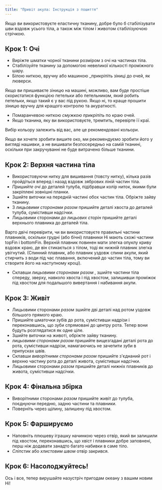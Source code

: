 ```yaml
---
title: "Привіт акула: Інструкція з пошиття"
---
```


<Tip>

Якщо ви використовуєте еластичну тканину, добре було б стабілізувати шви вздовж усього тіла, а також між тілом і животом стабілізуючою стрічкою.

</Tip>

## Крок 1: Очі

- Виріжте шматки чорної тканини розміром з очі на частинах тіла.
- Стабілізуйте тканину за допомогою невеликої кількості проміжного шару.
-  Білою ниткою, вручну або машиною _прикріпіть зіниці до очей, як люверси. 

<Tip>

Якщо ви пришиваєте зіницю на машині, можливо, вам буде простіше скористатися функцією петельки або петельником, який робить петельки, якщо такий є у вас під рукою. Якщо ні, то краще прошити зіницю вручну для кращого контролю та акуратності.

</Tip>

- Помаранчевою ниткою _смужкою прикріпіть_ по краю очей.
- Якщо тканина, яку ви використовуєте, тремтить, перевірте її краї.

<Note>

Вибір кольору залежить від вас, але це рекомендовані кольори.

Якщо ви хочете зробити вишите око, ми рекомендуємо зробити його у вигляді нашивки, а не вишивати безпосередньо на самій тканині, оскільки при закручуванні не буде витрачено більше тканини.

</Note>

## Крок 2: Верхня частина тіла

- Використовуючи нитку для вишивання (товсту нитку), кілька разів пройдіться вперед і назад вздовж зябрових ліній частин тіла.
- _Пришийте очі_ до деталей тулуба, підібравши колір ниток, якими були закріплені зовнішні планки.
- Зшийте виточки на передній частині обох частин тіла. Обріжте зайву тканину.
- З _лицьовими сторонами разом_ пришийте деталі хвоста до деталей тулуба, сумістивши надсічки.
- Лицьовими сторонами _до лицьових сторін_ пришийте деталі верхнього плавника до деталей тіла.

<Tip>

Варто двічі перевірити, чи ви використовуєте правильні частини плавників, оскільки грудні (або бічні) плавники Hi мають схожі частини topFin і bottomFin. Верхній плавник повинен мати злегка опуклу криву вздовж краю, де він стикається з тілом, тоді як нижній плавник злегка увігнутий. (Спинний плавник, або плавник уздовж спини акули, який стирчить з води під час плавання, включений до частин тіла, тому ви створите його на наступному кроці).

</Tip>

- Склавши _лицьовими сторонами разом_ , зшийте частини тіла спереду, зверху, навколо хвоста і під хвостом, залишивши проміжок під хвостом для подальшого вивертання і набивання акули.

## Крок 3: Живіт

- Лицьовими сторонами _разом_ зшийте дві деталі над ротом уздовж більшого прямого краю.
- Пришийте шматочки зубів до рота, сумістивши надрізи і переконавшись, що зуби спрямовані до центру рота. Тепер вони будуть розглядатися як одне ціле.
- Зшийте виточки на животі, обріжте зайву тканину.
- _лицьовими сторонами разом_ пришийте вищезгадані деталі рота до рота, сумістивши надрізи, намагаючись не зачепити зуби в припусках швів.
- Склавши _виворітними сторонами разом_ пришийте з'єднаний рот і верхню частину рота до деталі живота, сумістивши надсічки.
- Лицьовими сторонами _разом_ пришийте деталі нижніх плавників до живота, сумістивши надсічки.

## Крок 4: Фінальна збірка

- Виворітними сторонами _разом_ пришийте живіт до тулуба, поєднуючи передню, задню частини та плавники.
- Поверніть через щілину, залишену під хвостом.

## Крок 5: Фаршируємо

- Наповніть плюшеву іграшку начинкою через отвір, який ви залишили під хвостом, переконавшись, що хвіст і плавники добре заповнені, перш ніж додавати занадто багато набивки в саме тіло.
- _Сліпстик_ або _хлистовим швом_ отвір закрився.

## Крок 6: Насолоджуйтесь!

Ось і все, тепер вирушайте назустріч пригодам океану з вашим новим Hi!
